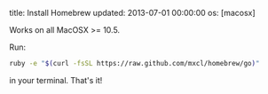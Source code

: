 title: Install Homebrew
updated: 2013-07-01 00:00:00
os: [macosx]

Works on all MacOSX >= 10.5.

Run:

```bash
ruby -e "$(curl -fsSL https://raw.github.com/mxcl/homebrew/go)"
```

in your terminal. That's it!